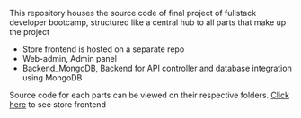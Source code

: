 This repository houses the source code of final project of fullstack developer bootcamp, structured like a central hub to all parts that make up the project
- Store frontend is hosted on a separate repo
- Web-admin, Admin panel
- Backend_MongoDB, Backend for API controller and database integration using MongoDB

Source code for each parts can be viewed on their respective folders. [Click here](https://github.com/EvanTL/cektokov1-react) to see store frontend
